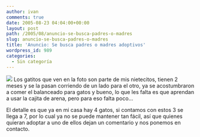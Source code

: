 ```yaml
---
author: ivan
comments: true
date: 2005-08-23 04:04:00+00:00
layout: post
path: /2005/08/anuncio-se-busca-padres-o-madres
slug: anuncio-se-busca-padres-o-madres
title: 'Anuncio: Se busca padres o madres adoptivos'
wordpress_id: 989
categories:
  - Sin categoría
---
```


[![](http://photos1.blogger.com/blogger/5311/455/320/gatitos.jpg)](http://photos1.blogger.com/blogger/5311/455/1600/gatitos.jpg)
Los gatitos que ven en la foto son parte de mis nietecitos, tienen 2 meses y se la pasan corriendo de un lado para el otro, ya se acostumbraron a comer el balanceado para gatos y bueno, lo que les falta es que aprendan a usar la cajita de arena, pero para eso falta poco...

El detalle es que ya en mi casa hay 4 gatos, si contamos con estos 3 se llega a 7, por lo cual ya no se puede mantener tan fácil, así que quienes quieran adoptar a uno de ellos dejan un comentario y nos ponemos en contacto.
